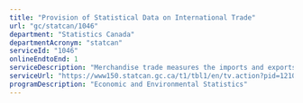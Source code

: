 ```yaml
---
title: "Provision of Statistical Data on International Trade"
url: "gc/statcan/1046"
department: "Statistics Canada"
departmentAcronym: "statcan"
serviceId: "1046"
onlineEndtoEnd: 1
serviceDescription: "Merchandise trade measures the imports and exports of goods into and out of Canada. Merchandise trade is one component of Canada's international balance of payments (BOP), which also includes trade in services, investment income, current transfers and capital and financial flows. International trade data by commodity are available on both a BOP and a customs basis. International trade data by country are available on a customs basis for all countries and on a BOP basis for Canada's 27 principal trading partners (PTPs). The list of PTPs is based on their annual share of total merchandise trade—imports and exports—with Canada in 2012. BOP data are derived from customs data by making adjustments for factors such as valuation, coverage, timing and residency. These adjustments are made to conform to the concepts and definitions of the Canadian System of National Accounts."
serviceUrl: "https://www150.statcan.gc.ca/t1/tbl1/en/tv.action?pid=1210001101"
programDescription: "Economic and Environmental Statistics"
---
```


